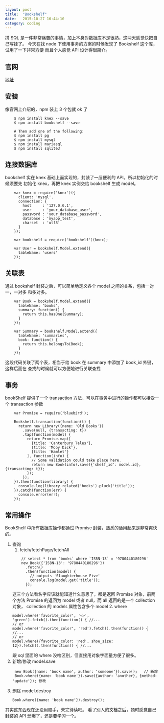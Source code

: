```yaml
---
layout: post
title:  "Bookshelf"
date:   2015-10-27 16:44:10
category: coding
---
```


拼 SQL 是一件非常痛苦的事情，加上本身对数据库不是很熟，这两天感觉快把自己写挂了。
今天在找 node 下使用事务的方案的时候发现了 Bookshelf 这个库，试用了一下非常方便
而且个人感觉 API 设计得很简介。

## 官网
[地址](http://bookshelfjs.org/)

## 安装

像官网上介绍的，npm 装上 3 个包就 ok 了

````
    $ npm install knex --save
    $ npm install bookshelf --save

    # Then add one of the following:
    $ npm install pg
    $ npm install mysql
    $ npm install mariasql
    $ npm install sqlite3
````

## 连接数据库
bookshelf 实在 knex 基础上面实现的，封装了一层便利的 API。所以初始化的时候须要先
初始化 knex，再把 knex 实例交给 bookshelf 生成 model。

````
    var knex = require('knex')({
      client: 'mysql',
      connection: {
        host     : '127.0.0.1',
        user     : 'your_database_user',
        password : 'your_database_password',
        database : 'myapp_test',
        charset  : 'utf8'
      }
    });

    var bookshelf = require('bookshelf')(knex);

    var User = bookshelf.Model.extend({
      tableName: 'users'
    });
````

## 关联表
通过 bookshelf 封装之后，可以简单地定义各个 model 之间的关系，包括一对一，一对多
和多对多。

````
    var Book = bookshelf.Model.extend({
      tableName: 'books',
      summary: function() {
        return this.hasOne(Summary);
      }
    });

    var Summary = bookshelf.Model.extend({
      tableName: 'summaries',
      book: function() {
        return this.belongsTo(Book);
      }
    });
````

这段代码关联了两个表，相当于给 book 在 summary 中添加了 book_id 外键，这样后面在
查找的时候就可以方便地进行关联查找

## 事务
bookShelf 提供了一个 transaction 方法，可以在事务中进行的操作都可以接受一个 transaction
参数

````
    var Promise = require('bluebird');

    Bookshelf.transaction(function(t) {
      return new Library({name: 'Old Books'})
        .save(null, {transacting: t})
        .tap(function(model) {
          return Promise.map([
            {title: 'Canterbury Tales'},
            {title: 'Moby Dick'},
            {title: 'Hamlet'}
          ], function(info) {
            // Some validation could take place here.
            return new Book(info).save({'shelf_id': model.id}, {transacting: t});
          });
        });
    }).then(function(library) {
      console.log(library.related('books').pluck('title'));
    }).catch(function(err) {
      console.error(err);
    });
````

## 常用操作
BookShelf 中所有数据库操作都通过 Promise 封装，熟悉的话用起来是非常爽快的。

1. 查询
    1. fetch/fetchPage/fetchAll
    ````
        // select * from `books` where `ISBN-13` = '9780440180296'
        new Book({'ISBN-13': '9780440180296'})
          .fetch()
          .then(function(model) {
            // outputs 'Slaughterhouse Five'
            console.log(model.get('title'));
          });
    ````
    这三个方法看名字应该就能知道什么意思了，都是返回 Promise 对象，前两个方法
    Promise 的返回为 model 或者 null，而 all 返回的是一个 collection 对象，
    collection 的 models 属性包含多个 model
    2. where
    ````
    model.where('favorite_color', '<>', 'green').fetch().then(function() { //...
    // or
    model.where('favorite_color', 'red').fetch().then(function() { //...
    // or
    model.where({favorite_color: 'red', shoe_size: 12}).fetch().then(function() { //...
    ````
    跟 sql 里面的 where 没啥区别，但直接用对象字面量方便了很多。
2. 新增/修改
    model.save
    ````
     new Book({name: 'book name', author: 'someone'}).save();   // 新增
     Book.where({name: 'book name'}).save({author: 'another}, {method: 'update'}); 修改
    ````
3. 删除
    model.destroy
    ````
    Book.where({name: 'book name'}).destroy();
    ````

其实这东西现在还没用顺手，未完待续吧。
看了别人的文档之后，顿时感觉自己封装的 API 弱爆了，还是要学习一个。
